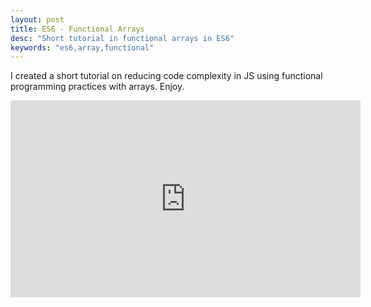 ```yaml
---
layout: post
title: ES6 - Functional Arrays
desc: "Short tutorial in functional arrays in ES6"
keywords: "es6,array,functional"
---
```


I created a short tutorial on reducing code complexity in JS using functional programming practices with arrays. Enjoy.

<iframe src="https://docs.google.com/presentation/d/1MmSuwr6RtXa7QIX6Xzlz_jbinMfoMc8G3qIFSKRQhRE/embed?start=false&loop=false&delayms=5000" frameborder="0" width="560" height="315" allowfullscreen="true" mozallowfullscreen="true" webkitallowfullscreen="true"></iframe>
